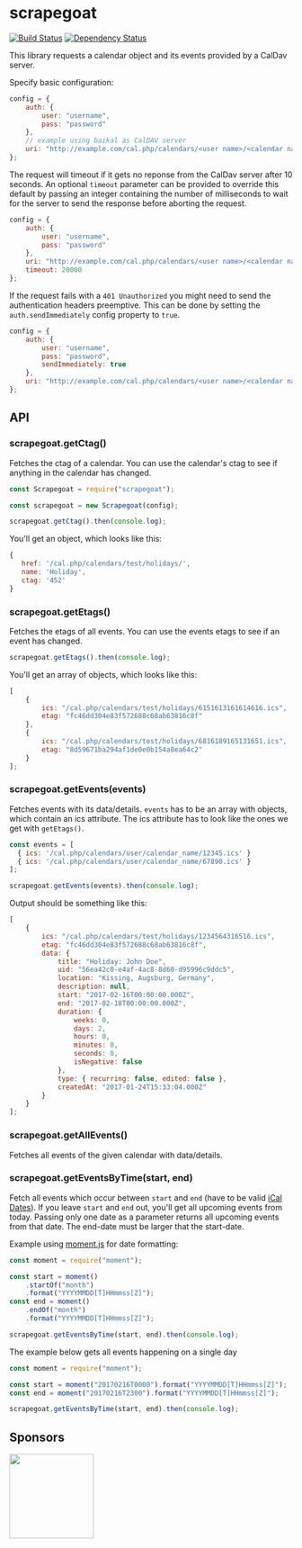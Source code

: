 # scrapegoat

[![Build Status](https://travis-ci.org/peerigon/scrapegoat.svg?branch=develop)](https://travis-ci.org/peerigon/scrapegoat)
[![Dependency Status](https://david-dm.org/peerigon/scrapegoat.svg)](https://david-dm.org/peerigon/scrapegoat)

This library requests a calendar object and its events provided by a CalDav server.

Specify basic configuration:

```javascript
config = {
    auth: {
        user: "username",
        pass: "password"
    },
    // example using baikal as CalDAV server
    uri: "http://example.com/cal.php/calendars/<user name>/<calendar name>"
};
```

The request will timeout if it gets no reponse from the CalDav server after 10 seconds.
An optional `timeout` parameter can be provided to override this default by passing an integer containing the number of milliseconds to wait for the server to send the response before aborting the request.

```javascript
config = {
    auth: {
        user: "username",
        pass: "password"
    },
    uri: "http://example.com/cal.php/calendars/<user name>/<calendar name>",
    timeout: 20000
};
```

If the request fails with a `401 Unauthorized` you might need to send the authentication headers preemptive.
This can be done by setting the `auth.sendImmediately` config property to `true`.

```javascript
config = {
    auth: {
        user: "username",
        pass: "password",
        sendImmediately: true
    },
    uri: "http://example.com/cal.php/calendars/<user name>/<calendar name>"
};
```

## API

### scrapegoat.getCtag()

Fetches the ctag of a calendar. You can use the calendar's ctag to see if anything in the calendar has changed.

```javascript
const Scrapegoat = require("scrapegoat");

const scrapegoat = new Scrapegoat(config);

scrapegoat.getCtag().then(console.log);
```

You'll get an object, which looks like this:

```javascript
{
   href: '/cal.php/calendars/test/holidays/',
   name: 'Holiday',
   ctag: '452'
}
```

### scrapegoat.getEtags()

Fetches the etags of all events. You can use the events etags to see if an event has changed.

```javascript
scrapegoat.getEtags().then(console.log);
```

You'll get an array of objects, which looks like this:

```javascript
[
    {
        ics: "/cal.php/calendars/test/holidays/6151613161614616.ics",
        etag: "fc46dd304e83f572688c68ab63816c8f"
    },
    {
        ics: "/cal.php/calendars/test/holidays/6816189165131651.ics",
        etag: "8d59671ba294af1de0e0b154a8ea64c2"
    }
];
```

### scrapegoat.getEvents(events)

Fetches events with its data/details. `events` has to be an array with objects, which contain an ics attribute. The ics attribute has to look like the ones we get with `getEtags()`.

```javascript
const events = [
  { ics: '/cal.php/calendars/user/calendar_name/12345.ics' }
  { ics: '/cal.php/calendars/user/calendar_name/67890.ics' }
];

scrapegoat.getEvents(events).then(console.log);
```

Output should be something like this:

```javascript
[
    {
        ics: "/cal.php/calendars/test/holidays/1234564316516.ics",
        etag: "fc46dd304e83f572688c68ab63816c8f",
        data: {
            title: "Holiday: John Doe",
            uid: "56ea42c0-e4af-4ac8-8d60-d95996c9ddc5",
            location: "Kissing, Augsburg, Germany",
            description: null,
            start: "2017-02-16T00:00:00.000Z",
            end: "2017-02-18T00:00:00.000Z",
            duration: {
                weeks: 0,
                days: 2,
                hours: 0,
                minutes: 0,
                seconds: 0,
                isNegative: false
            },
            type: { recurring: false, edited: false },
            createdAt: "2017-01-24T15:33:04.000Z"
        }
    }
];
```

### scrapegoat.getAllEvents()

Fetches all events of the given calendar with data/details.

### scrapegoat.getEventsByTime(start, end)

Fetch all events which occur between `start` and `end` (have to be valid [iCal Dates](http://www.kanzaki.com/docs/ical/dateTime.html)).
If you leave `start` and `end` out, you'll get all upcoming events from today.
Passing only one date as a parameter returns all upcoming events from that date.
The end-date must be larger that the start-date.

Example using [moment.js](http://momentjs.com/) for date formatting:

```javascript
const moment = require("moment");

const start = moment()
    .startOf("month")
    .format("YYYYMMDD[T]HHmmss[Z]");
const end = moment()
    .endOf("month")
    .format("YYYYMMDD[T]HHmmss[Z]");

scrapegoat.getEventsByTime(start, end).then(console.log);
```

The example below gets all events happening on a single day

```javascript
const moment = require("moment");

const start = moment("20170216T0000").format("YYYYMMDD[T]HHmmss[Z]");
const end = moment("20170216T2300").format("YYYYMMDD[T]HHmmss[Z]");

scrapegoat.getEventsByTime(start, end).then(console.log);
```

## Sponsors

[<img src="https://assets.peerigon.com/peerigon/logo/peerigon-logo-flat-spinat.png" width="150" />](https://peerigon.com)
